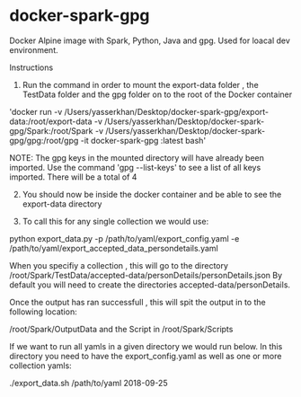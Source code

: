 # docker-spark-gpg
Docker Alpine image with Spark, Python, Java and gpg. Used for loacal dev environment.

Instructions


1. Run the command in order to mount the export-data folder , the TestData folder and the gpg folder on to the root of the Docker container

'docker run -v /Users/yasserkhan/Desktop/docker-spark-gpg/export-data:/root/export-data -v /Users/yasserkhan/Desktop/docker-spark-gpg/Spark:/root/Spark -v /Users/yasserkhan/Desktop/docker-spark-gpg/gpg:/root/gpg -it docker-spark-gpg :latest bash'


NOTE: The gpg keys in the mounted directory will have already been imported. Use the command 'gpg --list-keys' to see a list of all keys imported. There will be a total of 4


2. You should now be inside the docker container and be able to see the export-data directory

3. To call this for any single collection we would use:

python export_data.py -p /path/to/yaml/export_config.yaml -e /path/to/yaml/export_accepted_data_persondetails.yaml 

When you specifiy a collection , this will go to the directory /root/Spark/TestData/accepted-data/personDetails/personDetails.json By default you will need to create 
the directories accepted-data/personDetails. 

Once the output has ran successfull , this will spit the output in to the following location:

/root/Spark/OutputData and the Script in /root/Spark/Scripts



If we want to run all yamls in a given directory we would run below. In this directory you need to have the export_config.yaml as well as one or more collection yamls:

./export_data.sh /path/to/yaml 2018-09-25


